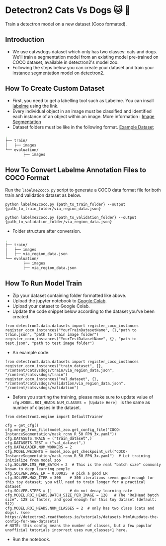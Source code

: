 # Detectron2 Cats Vs Dogs :cat: :dog:
Train a detectron model on a new dataset (Coco formated). 

## Introduction
* We use catvsdogs dataset which only has two classes: cats and dogs. We'll train a segmentation model from an existing model pre-trained on COCO dataset, available in detectron2's model zoo.
* Following the steps below you can create your dataset and train your instance segmentation model on detectron2.

## How To Create Custom Dataset
* First, you need to get a labelling tool such as Labelme. You can insall [labelme](https://github.com/wkentaro/labelme) using the link.
* Every individual object in an image must be classified and identified each instance of an object within an image. More information : [Image Segmentation](https://datagen.tech/guides/image-annotation/labelme/)
* Dataset folders must be like in the following format. [Example Dataset](https://github.com/mharunturkmenoglu/detectron2_catsvsdogs/blob/main/catsvsdogs.zip)
```bash
.
├── train/
│   ├── images
└── evaluation/
        ├── images   
```

## How To Convert Labelme Annotation Files to COCO Format
Run the ```labelme2coco.py``` script to generate a COCO data format file for both train and validation dataset as below. 
```
python labelme2coco.py {path_to_train_folder} --output {path_to_train_folder/via_region_data.json}
```
```
python labelme2coco.py {path_to_validation_folder} --output {path_to_validation_folder/via_region_data.json}
```
* Folder structure after conversion.
```bash
.
├── train/
│   ├── images
│   ├── via_region_data.json
└── evaluation/
        ├── images   
        ├── via_region_data.json
```
## How To Run Model Train
* Zip your dataset containing folder formatted like above.
* Upload the jupyter notebook to [Google Colab](https://colab.research.google.com/).
* Upload your dataset to Google Colab.
* Update the code snippet below according to the dataset you've been created.

```
from detectron2.data.datasets import register_coco_instances
register_coco_instances("YourTrainDatasetName", {},"path to train.json", "path to train image folder")
register_coco_instances("YourTestDatasetName", {}, "path to test.json", "path to test image folder")
```
* An example code:
```
from detectron2.data.datasets import register_coco_instances
register_coco_instances("train_dataset", {}, "/content/catsvsdogs/train/via_region_data.json", "/content/catsvsdogs/train")
register_coco_instances("val_dataset", {}, "/content/catsvsdogs/validation/via_region_data.json", "/content/catsvsdogs/validation")
```
* Before you starting the training, please make sure to update value of ```cfg.MODEL.ROI_HEADS.NUM_CLASSES = [Update Here] ``` is the same as number of classes in the dataset. 
```
from detectron2.engine import DefaultTrainer

cfg = get_cfg()
cfg.merge_from_file(model_zoo.get_config_file("COCO-InstanceSegmentation/mask_rcnn_R_50_FPN_3x.yaml"))
cfg.DATASETS.TRAIN = ("train_dataset",)
cfg.DATASETS.TEST = ("val_dataset",)
cfg.DATALOADER.NUM_WORKERS = 2
cfg.MODEL.WEIGHTS = model_zoo.get_checkpoint_url("COCO-InstanceSegmentation/mask_rcnn_R_50_FPN_3x.yaml")  # Let training initialize from model zoo
cfg.SOLVER.IMS_PER_BATCH = 2  # This is the real "batch size" commonly known to deep learning people
cfg.SOLVER.BASE_LR = 0.00025  # pick a good LR
cfg.SOLVER.MAX_ITER = 300    # 300 iterations seems good enough for this toy dataset; you will need to train longer for a practical dataset
cfg.SOLVER.STEPS = []        # do not decay learning rate
cfg.MODEL.ROI_HEADS.BATCH_SIZE_PER_IMAGE = 128   # The "RoIHead batch size". 128 is faster, and good enough for this toy dataset (default: 512)
cfg.MODEL.ROI_HEADS.NUM_CLASSES = 2  # only has two class (cats and dogs). (see https://detectron2.readthedocs.io/tutorials/datasets.html#update-the-config-for-new-datasets)
# NOTE: this config means the number of classes, but a few popular unofficial tutorials incorrect uses num_classes+1 here.
```
* Run the notebook.
